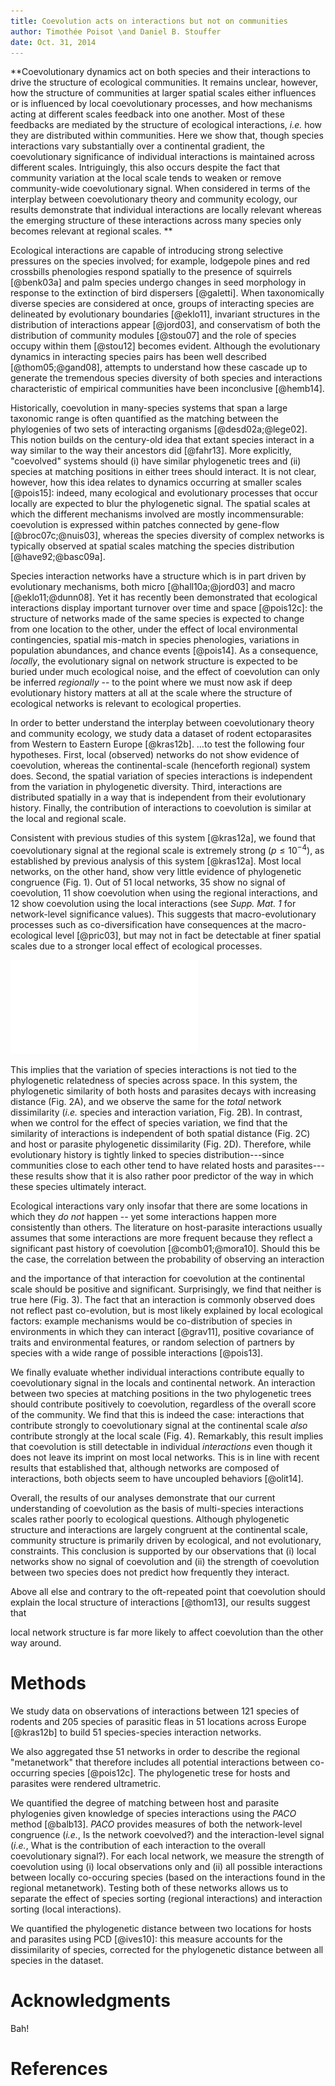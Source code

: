 ```yaml
---
title: Coevolution acts on interactions but not on communities
author: Timothée Poisot \and Daniel B. Stouffer
date: Oct. 31, 2014
---
```


**Coevolutionary dynamics act on both species and their interactions
to drive the structure of ecological communities. It remains unclear,
however, how the structure of communities at larger spatial scales either
influences or is influenced by local coevolutionary processes, and how
mechanisms acting at different scales feedback into one another. Most of
these feedbacks are mediated by the structure of ecological interactions,
*i.e.* how they are distributed within communities.  Here we show that,
though species interactions vary substantially over a continental gradient,
the coevolutionary significance of individual interactions is maintained
across different scales. Intriguingly, this also occurs despite the fact that
community variation at the local scale tends to weaken or remove community-wide
coevolutionary signal. When considered in terms of the interplay between
coevolutionary theory and community ecology, our results demonstrate that
individual interactions are locally relevant whereas the emerging structure
of these interactions across many species only becomes relevant at regional
scales. **

Ecological interactions are capable of introducing strong selective pressures
on the species involved; for example, lodgepole pines and red crossbills
phenologies respond spatially to the presence of squirrels [@benk03a]
and palm species undergo changes in seed morphology in response to the
extinction of bird dispersers [@galetti]. When taxonomically diverse species
are considered at once, groups of interacting species are delineated by
evolutionary boundaries [@eklo11], invariant structures in the distribution
of interactions appear [@jord03], and conservatism of both the distribution
of community modules [@stou07] and the role of species occupy within them
[@stou12] becomes evident. Although the evolutionary dynamics in interacting
species pairs has been well described [@thom05;@gand08], attempts to understand
how these cascade up to generate the tremendous species diversity of both
species and interactions characteristic of empirical communities have been
inconclusive [@hemb14].

Historically, coevolution in many-species systems that span a large taxonomic range is often quantified as the matching between the phylogenies of two
sets of interacting organisms [@desd02a;@lege02]. This notion builds on the century-old
idea that extant species interact in a way similar to the way their ancestors
did [@fahr13]. More explicitly, "coevolved" systems should (i) have similar phylogenetic trees
and (ii) species at matching positions in either trees should interact. It
is not clear, however, how this idea relates to dynamics occurring at smaller
scales [@pois15]: indeed, many ecological and evolutionary processes that occur locally
are expected to blur the phylogenetic signal. The spatial scales at which
the different mechanisms involved are mostly incommensurable: coevolution is
expressed within patches connected by gene-flow [@broc07c;@nuis03], whereas
the species diversity of complex networks is typically observed at spatial
scales matching the species distribution [@have92;@basc09a].

Species interaction networks have a structure which is in part driven
by evolutionary mechanisms, both micro [@hall10a;@jord03] and macro
[@eklo11;@dunn08]. Yet it has recently been demonstrated that ecological
interactions display important turnover over time and space [@pois12c]: the
structure of networks made of the same species is expected to change from one
location to the other, under the effect of local environmental contingencies,
spatial mis-match in species phenologies, variations in population abundances,
and chance events [@pois14]. As a consequence, *locally*, the evolutionary
signal on network structure is expected to be buried under much ecological
noise, and the effect of coevolution can only be inferred *regionally* --
to the point where we must now ask if deep evolutionary history matters at
all at the scale where the structure of ecological networks is relevant to
ecological properties.

<!--
TP: I don't think this ¶ is necessary in the final text, but let's keep it
to see the flow at the moment

DBS: I'm so glad you left this note as this was one of my comments. I agree that most of it shouldn't appear as a whole paragraph, but do think that each key idea must appear near the start of the corresponding paragraphs.
-->

In order to better understand the interplay between coevolutionary theory and community ecology, we study data a dataset of rodent ectoparasites from Western to Eastern Europe
[@kras12b].
$\dots$to test the following four hypotheses. First, local (observed)
networks do not show evidence of coevolution, whereas the continental-scale
(henceforth regional) system does. Second, the spatial variation of
species interactions is independent from the variation in phylogenetic
diversity. Third, interactions are distributed spatially in a way that is
independent from their evolutionary history. Finally, the contribution of
interactions to coevolution is similar at the local and regional scale.

Consistent with previous studies of this system [@kras12a], we found that coevolutionary signal at the regional scale is extremely strong ($p
\leq 10^{-4}$), as established by previous analysis of this system
[@kras12a]. Most local networks, on the other hand, show very little
evidence of phylogenetic congruence (Fig. 1). Out of 51 local networks, 35
show no signal of coevolution, 11 show coevolution when using the regional
interactions, and 12 show coevolution using the local interactions (see
*Supp.  Mat. 1* for network-level significance values). This suggests that
macro-evolutionary processes such as co-diversification have consequences
at the macro-ecological level [@pric03], but may not in fact be detectable at finer
spatial scales due to a stronger local effect of ecological processes.

![figure1]

This implies that the variation of species interactions is not
tied to the phylogenetic relatedness of species across space. In this system, the phylogenetic similarity of both hosts and
parasites decays with increasing distance (Fig. 2A), and 
we observe the same for the *total* network dissimilarity (*i.e.* species and
interaction variation, Fig. 2B). In contrast, when we control for the effect of species variation, we find that the similarity of interactions is independent of both
spatial distance (Fig. 2C) and host or parasite phylogenetic dissimilarity
(Fig. 2D). Therefore, while evolutionary history is tightly linked to species distribution---since communities close to each other tend to have related
hosts and parasites---these results show that it is also rather poor predictor of the way in which these species ultimately interact.

<!--I like this result after all!-->

Ecological interactions vary only insofar that there are some locations in
which they *do not* happen -- yet some interactions happen more consistently
than others. The literature on host-parasite interactions usually assumes
that some interactions are more frequent because they reflect a significant
past history of coevolution [@comb01;@mora10]. Should this be the case, the
correlation between the probability of observing an interaction
<!--(the number of times
it is observed, divided by the number of time the two species co-occurred)-->
and the importance of that interaction for coevolution at the continental
scale should be positive and significant. Surprisingly, we find that neither is true here
(Fig. 3). The fact that an interaction is commonly observed does not reflect
past co-evolution, but is most likely explained by local ecological factors:
example mechanisms would be co-distribution of species in environments
in which they can interact [@grav11], positive covariance of traits and
environmental features, or random selection of partners by species with a
wide range of possible interactions [@pois13].

We finally evaluate whether individual interactions contribute equally
to coevolutionary signal in the locals and continental network. An
interaction between two species at matching positions in the two phylogenetic trees should
contribute positively to coevolution, regardless of the overall score of
the community. We find that this is indeed the case: interactions that contribute
strongly to coevolutionary signal at the continental scale *also* contribute
strongly at the local scale (Fig. 4). Remarkably, this result implies that 
coevolution is still detectable in individual *interactions*  even though it does not leave its imprint on most local networks. This is in line with recent results
that established that, although networks are composed of interactions,
both objects seem to have uncoupled behaviors [@olit14].

<!--Discussion 3-->

Overall, the results of our analyses demonstrate that our current understanding of coevolution as the basis of
multi-species interactions scales rather poorly to ecological questions.
Although phylogenetic structure and interactions are largely congruent at the
continental scale, community structure is primarily driven by ecological, and not evolutionary,
constraints. This conclusion is supported by our observations that (i) local networks show no signal of coevolution and
(ii) the strength of coevolution between two species does not predict how
frequently they interact.
<!--
fall when in line with recent conclusions about the
spatial dynamics of species interactions. Although species interactions vary
according to ecological mechanisms [@pois14], and although the identity of
species in a network varies, the overall network *structure* remains constant
over time [@dupo09]. This can suggest higher-order constraints on structure,
or replacement of species by functionally equivalents from the regional
pool.  Ecological networks analysis has often focused on emerging
properties [@blut10] rather than on the building blocks of the networks,
that is species and interactions.
-->
<!--
DBS: I would insert a sentence here the explicitly highlights the interaction-level results.
-->
Above all else and contrary to the oft-repeated point that
coevolution should explain the local structure of interactions [@thom13],
our results suggest that
<!--given the high variance in local interactions,
coupled with the lack of relationship between coevolution and interaction
frequency
-->
local network structure is far more likely to affect coevolution than
the other way around.

# Methods

We study data on observations of interactions between 121 species of
rodents and 205 species of parasitic fleas in 51 locations across Europe
[@kras12b] to build 51 species-species interaction networks.
<!--Individual interactions are aggregated to yield species interaction
networks.-->
We also aggregated thse 51 networks in order to describe the regional "metanetwork" that therefore includes all potential interactions between co-occurring species [@pois12c]. The phylogenetic trese for hosts and parasites were
rendered ultrametric.

We quantified the degree of matching between host and parasite phylogenies given knowledge of species
interactions using the *PACO* method [@balb13]. *PACO* provides measures
of both the network-level congruence (*i.e.*, Is the network coevolved?) and the
interaction-level signal (*i.e.*, What is the contribution of each interaction
to the overall coevolutionary signal?). For each local network, we measure the
strength of coevolution using (i) local observations only and (ii) all possible
interactions between locally co-occuring species (based on the interactions found in the regional metanetwork). Testing both of these networks allows us to separate the effect of species sorting
(regional interactions) and interaction sorting (local interactions).

We quantified the phylogenetic distance between two locations for hosts and
parasites using PCD [@ives10]: this measure accounts for the dissimilarity
of species, corrected for the phylogenetic distance between all species in
the dataset.

# Acknowledgments

Bah!

# References

[figure1]: ../figures/figure1.pdf "We determined whether a significant matching existed between hosts and parasites phylogenies at each location, using the PACo method. The association matrices used where (i) the *local* (observed) interactions, and (ii) the *regional* (possible, after aggregating all local datasets) ones. Surprisingly, and even though the regional dataset shows a strong co-cladogenetic structure, very few samplign sites show this too; 35 out of 51 communities where found not to be coevolved using either matrices."

[figure2]: ../figures/figure2.pdf "TODO"

[figure3]: ../figures/figure3.pdf "TODO"

